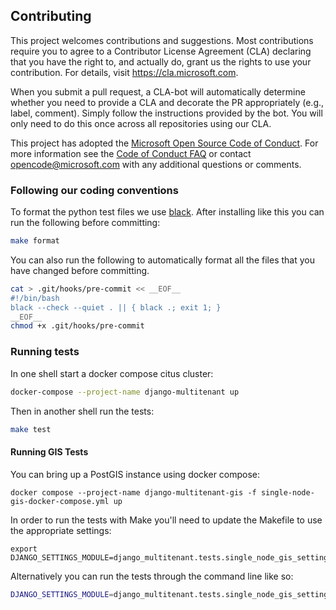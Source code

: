 ## Contributing

This project welcomes contributions and suggestions. Most contributions
require you to agree to a Contributor License Agreement (CLA) declaring that
you have the right to, and actually do, grant us the rights to use your
contribution. For details, visit https://cla.microsoft.com.

When you submit a pull request, a CLA-bot will automatically determine
whether you need to provide a CLA and decorate the PR appropriately (e.g.,
label, comment). Simply follow the instructions provided by the bot. You
will only need to do this once across all repositories using our CLA.

This project has adopted the [Microsoft Open Source Code of
Conduct](https://opensource.microsoft.com/codeofconduct/). For more
information see the [Code of Conduct
FAQ](https://opensource.microsoft.com/codeofconduct/faq/) or contact
[opencode@microsoft.com](mailto:opencode@microsoft.com) with any additional
questions or comments.

### Following our coding conventions

To format the python test files we use [black](https://github.com/psf/black).
After installing like this you can run the following before committing:
```bash
make format
```

You can also run the following to automatically format all the files that you
have changed before committing.

```bash
cat > .git/hooks/pre-commit << __EOF__
#!/bin/bash
black --check --quiet . || { black .; exit 1; }
__EOF__
chmod +x .git/hooks/pre-commit
```

### Running tests

In one shell start a docker compose citus cluster:
```bash
docker-compose --project-name django-multitenant up
```

Then in another shell run the tests:

```bash
make test
```

#### Running GIS Tests

You can bring up a PostGIS instance using docker compose:
```shell
docker compose --project-name django-multitenant-gis -f single-node-gis-docker-compose.yml up
```

In order to run the tests with Make you'll need to update the Makefile to use the appropriate settings:

```
export DJANGO_SETTINGS_MODULE=django_multitenant.tests.single_node_gis_settings
```

Alternatively you can run the tests through the command line like so:

```bash
DJANGO_SETTINGS_MODULE=django_multitenant.tests.single_node_gis_settings py.test -s django_multitenant/tests/ -k 'not concurrency'
```